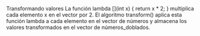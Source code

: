 Transformando valores
La función lambda [](int x) { return x * 2; } multiplica cada elemento x en el vector por 2. 
El algoritmo transform() aplica esta función lambda a cada elemento en el vector de números y almacena los valores transformados en el vector de números_doblados.
